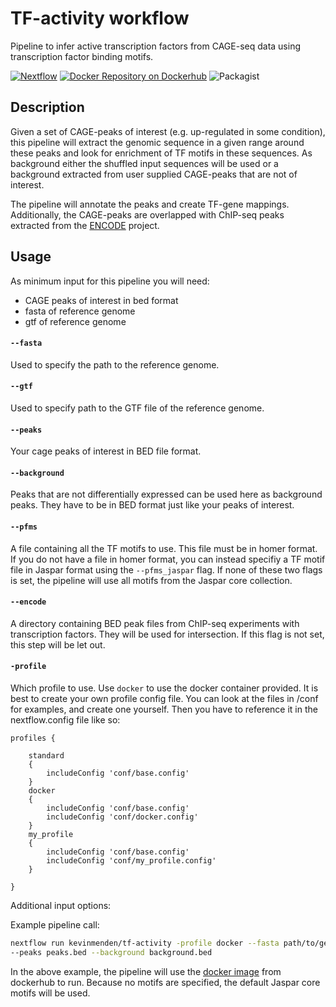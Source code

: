 # TF-activity workflow
Pipeline to infer active transcription factors from CAGE-seq data using transcription factor binding motifs.

[![Nextflow](https://img.shields.io/badge/nextflow-%E2%89%A50.24.0-brightgreen.svg)](https://www.nextflow.io/)
[![Docker Repository on Dockerhub](https://img.shields.io/badge/docker-available-green.svg "Docker Repository on Dockerhub")](https://hub.docker.com/r/kevinmenden/tf-activity/)
![Packagist](https://img.shields.io/packagist/l/doctrine/orm.svg)


## Description
Given a set of CAGE-peaks of interest (e.g. up-regulated in some condition), this pipeline will extract the genomic sequence
in a given range around these peaks and look for enrichment of TF motifs in these sequences. As background either the
shuffled input sequences will be used or a background extracted from user supplied CAGE-peaks that are not of interest.

The pipeline will annotate the peaks and create TF-gene mappings. Additionally, the CAGE-peaks are overlapped
with ChIP-seq peaks extracted from the [ENCODE](https://www.encodeproject.org/) project.

## Usage
As minimum input for this pipeline you will need:
* CAGE peaks of interest in bed format
* fasta of reference genome
* gtf of reference genome

#### `--fasta`
Used to specify the path to the reference genome.

#### `--gtf`
Used to specify path to the GTF file of the reference genome.

#### `--peaks`
Your cage peaks of interest in BED file format.

#### `--background`
Peaks that are not differentially expressed can be used here as background peaks. They have to be in BED format
just like your peaks of interest.

#### `--pfms`
A file containing all the TF motifs to use. This file must be in homer format. If you do not have a file in homer format,
you can instead specifiy a TF motif file in Jaspar format using the `--pfms_jaspar` flag. If none of these two flags
is set, the pipeline will use all motifs from the Jaspar core collection.

#### `--encode`
A directory containing BED peak files from ChIP-seq experiments with transcription factors. They will be used for
intersection. If this flag is not set, this step will be let out.

#### `-profile`
Which profile to use. Use `docker` to use the docker container provided.
It is best to create your own profile config file. You can look at the files in /conf for examples, and create one yourself.
Then you have to reference it in the nextflow.config file like so:

```
profiles {

    standard
    {
        includeConfig 'conf/base.config'
    }
    docker
    {
        includeConfig 'conf/base.config'
        includeConfig 'conf/docker.config'
    }
    my_profile
    {
        includeConfig 'conf/base.config'
        includeConfig 'conf/my_profile.config'
    }

}
```




Additional input options:


Example pipeline call:
```bash
nextflow run kevinmenden/tf-activity -profile docker --fasta path/to/genome.fa --gtf path/to/gtf/genome.gtf \
--peaks peaks.bed --background background.bed
```

In the above example, the pipeline will use the [docker image](https://hub.docker.com/r/kevinmenden/tf-activity/) from
dockerhub to run. Because no motifs are specified, the default Jaspar core motifs will be used.
